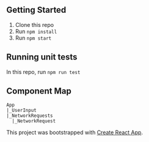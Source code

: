 
## Getting Started
1. Clone this repo
2. Run `npm install`
3. Run `npm start`

## Running unit tests
In this repo, run `npm run test`

## Component Map
```
App
|_UserInput
|_NetworkRequests
  |_NetworkRequest
```

This project was bootstrapped with [Create React App](https://github.com/facebook/create-react-app).